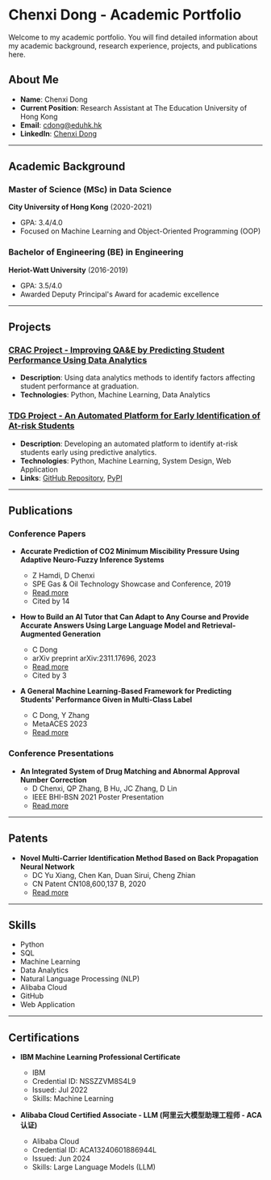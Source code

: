 <link rel="stylesheet" type="text/css" href="style.css">

# Chenxi Dong - Academic Portfolio

Welcome to my academic portfolio. You will find detailed information about my academic background, research experience, projects, and publications here.

## About Me

- **Name**: Chenxi Dong
- **Current Position**: Research Assistant at The Education University of Hong Kong
- **Email**: [cdong@eduhk.hk](mailto:cdong@eduhk.hk)
- **LinkedIn**: [Chenxi Dong](https://www.linkedin.com/in/chenxi-d-263324227/)

---

## Academic Background

### Master of Science (MSc) in Data Science
**City University of Hong Kong** (2020-2021)
- GPA: 3.4/4.0
- Focused on Machine Learning and Object-Oriented Programming (OOP)

### Bachelor of Engineering (BE) in Engineering
**Heriot-Watt University** (2016-2019)
- GPA: 3.5/4.0
- Awarded Deputy Principal's Award for academic excellence

---

## Projects

### [CRAC Project - Improving QA&E by Predicting Student Performance Using Data Analytics](https://www.lttc.eduhk.hk/events/20240410_2/)
- **Description**: Using data analytics methods to identify factors affecting student performance at graduation.
- **Technologies**: Python, Machine Learning, Data Analytics

### [TDG Project - An Automated Platform for Early Identification of At-risk Students](https://app.lib.eduhk.hk/tl/node/407)
- **Description**: Developing an automated platform to identify at-risk students early using predictive analytics.
- **Technologies**: Python, Machine Learning, System Design, Web Application
- **Links**: [GitHub Repository](https://github.com/098765d/dualPredictor), [PyPI](https://pypi.org/project/dualPredictor/)

---

## Publications

### Conference Papers
- **Accurate Prediction of CO2 Minimum Miscibility Pressure Using Adaptive Neuro-Fuzzy Inference Systems**
  - Z Hamdi, D Chenxi
  - SPE Gas & Oil Technology Showcase and Conference, 2019
  - [Read more](https://www.onepetro.org/conference-paper/SPE-195560-MS)
  - Cited by 14

- **How to Build an AI Tutor that Can Adapt to Any Course and Provide Accurate Answers Using Large Language Model and Retrieval-Augmented Generation**
  - C Dong
  - arXiv preprint arXiv:2311.17696, 2023
  - [Read more](https://arxiv.org/abs/2311.17696)
  - Cited by 3

- **A General Machine Learning-Based Framework for Predicting Students' Performance Given in Multi-Class Label**
  - C Dong, Y Zhang
  - MetaACES 2023
  - [Read more](https://www.eduhk.hk/metaaces2023/download/MetaACES%202023-Proceedings.pdf)

### Conference Presentations
- **An Integrated System of Drug Matching and Abnormal Approval Number Correction**
  - D Chenxi, QP Zhang, B Hu, JC Zhang, D Lin
  - IEEE BHI-BSN 2021 Poster Presentation
  - [Read more](https://docs.google.com/presentation/d/1Yv-vgErBwZpsDU6caslx5lfWU0TXFe8u/edit?usp=sharing&ouid=103405228218175523912&rtpof=true&sd=true)

---

## Patents
- **Novel Multi-Carrier Identification Method Based on Back Propagation Neural Network**
  - DC Yu Xiang, Chen Kan, Duan Sirui, Cheng Zhian
  - CN Patent CN108,600,137 B, 2020
  - [Read more](https://patents.google.com/patent/CN108600137B/en)

---

## Skills

<ul class="skill-list">
  <li>Python</li>
  <li>SQL</li>
  <li>Machine Learning</li>
  <li>Data Analytics</li>
  <li>Natural Language Processing (NLP)</li>
  <li>Alibaba Cloud</li>
  <li>GitHub</li>
  <li>Web Application</li>
</ul>

---

## Certifications

- **IBM Machine Learning Professional Certificate**
  - IBM
  - Credential ID: NSSZZVM8S4L9
  - Issued: Jul 2022
  - Skills: Machine Learning

- **Alibaba Cloud Certified Associate - LLM (阿里云大模型助理工程师 - ACA认证)**
  - Alibaba Cloud
  - Credential ID: ACA13240601886944L
  - Issued: Jun 2024
  - Skills: Large Language Models (LLM)
